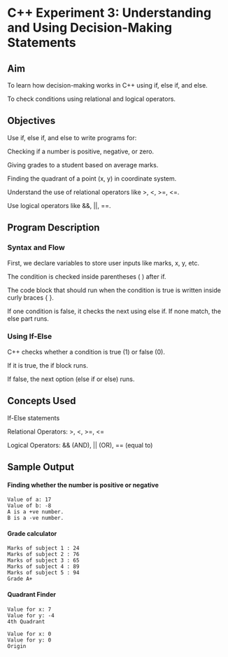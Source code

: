 # C++ Experiment 3: Understanding and Using Decision-Making Statements

## Aim
To learn how decision-making works in C++ using if, else if, and else.

To check conditions using relational and logical operators.

## Objectives
Use if, else if, and else to write programs for:

  Checking if a number is positive, negative, or zero.

  Giving grades to a student based on average marks.

  Finding the quadrant of a point (x, y) in coordinate system.

Understand the use of relational operators like >, <, >=, <=.

Use logical operators like &&, ||, ==.

## Program Description
### Syntax and Flow
First, we declare variables to store user inputs like marks, x, y, etc.

The condition is checked inside parentheses ( ) after if.

The code block that should run when the condition is true is written inside curly braces { }.

If one condition is false, it checks the next using else if. If none match, the else part runs.

### Using If-Else
C++ checks whether a condition is true (1) or false (0).

If it is true, the if block runs.

If false, the next option (else if or else) runs.

## Concepts Used
If-Else statements

Relational Operators: >, <, >=, <=

Logical Operators: && (AND), || (OR), == (equal to) 

## Sample Output

#### Finding whether the number is positive or negative
```
Value of a: 17
Value of b: -8
A is a +ve number.
B is a -ve number.
```
#### Grade calculator 
```
Marks of subject 1 : 24
Marks of subject 2 : 76
Marks of subject 3 : 65
Marks of subject 4 : 89
Marks of subject 5 : 94
Grade A+
```
#### Quadrant Finder
```
Value for x: 7
Value for y: -4
4th Quadrant
```
```
Value for x: 0
Value for y: 0
Origin
```
